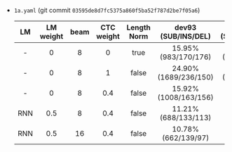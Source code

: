 * `1a.yaml` (git commit `03595de8d7fc5375a860f5ba52f787d2be7f05a6`)

    | LM | LM weight | beam | CTC weight | Length Norm | dev93 (SUB/INS/DEL) | eval92 (SUB/INS/DEL) |
    |:---:|:---:|:---:|:---:|:---:|:---:|:---:|
    | - | 0 | 8 | 0 | true | 15.95% (983/170/176) | 13.47% (574/110/84) |
    | - | 0 | 8 | 1 | false | 24.90% (1689/236/150) | 19.61% (896/142/80) |
    | - | 0 | 8 | 0.4 | false | 15.92% (1008/163/156) | 12.46% (548/93/69) |
    | RNN | 0.5 | 8 | 0.4 | false | 11.21% (688/133/113) | 8.32% (341/81/52) |
    | RNN | 0.5 | 16 | 0.4 | false | 10.78% (662/139/97) | 7.81% (319/85/41) |
